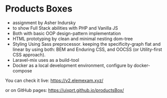 # Products Boxes

- assignment by Asher Indursky
- to show Full Stack abilities with PHP and Vanilla JS
- Both with basic OOP design-pattern implementation
- HTML prototyping by clean and minimal nesting dom-tree
- Styling Using Sass preprocessor. keeping the specificity-graph flat and linear by using both: BEM and Enduring CSS, and OOCSS (or Utility-first CSS approach).
- Laravel-mix uses as a build-tool
- Docker as a local development environment, configure by docker-compose

You can check it live:
https://v2.elemexam.xyz/

or on GitHub pages:
https://uixprt.github.io/productsBox/
